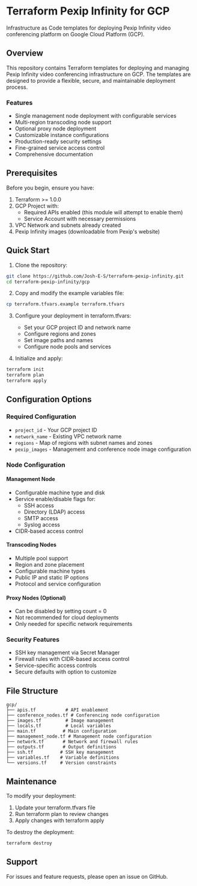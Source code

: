 # Terraform Pexip Infinity for GCP

Infrastructure as Code templates for deploying Pexip Infinity video conferencing platform on Google Cloud Platform (GCP).

## Overview

This repository contains Terraform templates for deploying and managing Pexip Infinity video conferencing infrastructure on GCP. The templates are designed to provide a flexible, secure, and maintainable deployment process.

### Features

- Single management node deployment with configurable services
- Multi-region transcoding node support
- Optional proxy node deployment
- Customizable instance configurations
- Production-ready security settings
- Fine-grained service access control
- Comprehensive documentation

## Prerequisites

Before you begin, ensure you have:

1. Terraform >= 1.0.0
2. GCP Project with:
   - Required APIs enabled (this module will attempt to enable them)
   - Service Account with necessary permissions
3. VPC Network and subnets already created
4. Pexip Infinity images (downloadable from Pexip's website)

## Quick Start

1. Clone the repository:
```bash
git clone https://github.com/Josh-E-S/terraform-pexip-infinity.git
cd terraform-pexip-infinity/gcp
```

2. Copy and modify the example variables file:
```bash
cp terraform.tfvars.example terraform.tfvars
```

3. Configure your deployment in terraform.tfvars:
   - Set your GCP project ID and network name
   - Configure regions and zones
   - Set image paths and names
   - Configure node pools and services

4. Initialize and apply:
```bash
terraform init
terraform plan
terraform apply
```

## Configuration Options

### Required Configuration

- `project_id` - Your GCP project ID
- `network_name` - Existing VPC network name
- `regions` - Map of regions with subnet names and zones
- `pexip_images` - Management and conference node image configuration

### Node Configuration

#### Management Node
- Configurable machine type and disk
- Service enable/disable flags for:
  - SSH access
  - Directory (LDAP) access
  - SMTP access
  - Syslog access
- CIDR-based access control

#### Transcoding Nodes
- Multiple pool support
- Region and zone placement
- Configurable machine types
- Public IP and static IP options
- Protocol and service configuration

#### Proxy Nodes (Optional)
- Can be disabled by setting count = 0
- Not recommended for cloud deployments
- Only needed for specific network requirements

### Security Features

- SSH key management via Secret Manager
- Firewall rules with CIDR-based access control
- Service-specific access controls
- Secure defaults with option to customize

## File Structure

```
gcp/
├── apis.tf           # API enablement
├── conference_nodes.tf # Conferencing node configuration
├── images.tf         # Image management
├── locals.tf         # Local variables
├── main.tf          # Main configuration
├── management_node.tf # Management node configuration
├── network.tf       # Network and firewall rules
├── outputs.tf       # Output definitions
├── ssh.tf          # SSH key management
├── variables.tf    # Variable definitions
└── versions.tf     # Version constraints
```

## Maintenance

To modify your deployment:

1. Update your terraform.tfvars file
2. Run terraform plan to review changes
3. Apply changes with terraform apply

To destroy the deployment:
```bash
terraform destroy
```

## Support

For issues and feature requests, please open an issue on GitHub.
